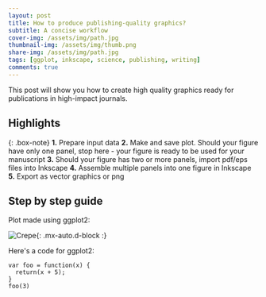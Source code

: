 ```yaml
---
layout: post
title: How to produce publishing-quality graphics?
subtitle: A concise workflow
cover-img: /assets/img/path.jpg
thumbnail-img: /assets/img/thumb.png
share-img: /assets/img/path.jpg
tags: [ggplot, inkscape, science, publishing, writing]
comments: true
---
```


This post will show you how to create high quality graphics ready for publications in high-impact journals.

## Highlights

{: .box-note}
**1.** Prepare input data
**2.** Make and save plot. Should your figure have only one panel, stop here - your figure is ready to be used for your manuscript
**3.** Should your figure has two or more panels, import pdf/eps files into Inkscape
**4.** Assemble multiple panels into one figure in Inkscape
**5.** Export as vector graphics or png

## Step by step guide

Plot made using ggplot2:

![Crepe](https://s3-media3.fl.yelpcdn.com/bphoto/cQ1Yoa75m2yUFFbY2xwuqw/348s.jpg){: .mx-auto.d-block :}

Here's a code for ggplot2:

```
var foo = function(x) {
  return(x + 5);
}
foo(3)
```
